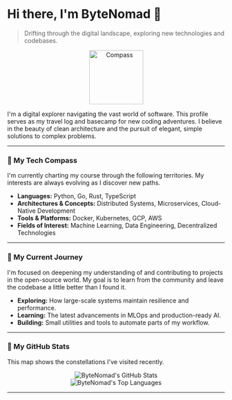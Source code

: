 # Hi there, I'm ByteNomad 👋

> Drifting through the digital landscape, exploring new technologies and codebases.

<p align="center">
  <img src="https://raw.githubusercontent.com/Tarikul-Islam-Anik/Animated-Fluent-Emojis/master/Emojis/Travel%20and%20places/Compass.png" alt="Compass" width="125" height="125" />
</p>

I'm a digital explorer navigating the vast world of software. This profile serves as my travel log and basecamp for new coding adventures. I believe in the beauty of clean architecture and the pursuit of elegant, simple solutions to complex problems.

---

### 🔭 My Tech Compass

I'm currently charting my course through the following territories. My interests are always evolving as I discover new paths.

* **Languages:** Python, Go, Rust, TypeScript
* **Architectures & Concepts:** Distributed Systems, Microservices, Cloud-Native Development
* **Tools & Platforms:** Docker, Kubernetes, GCP, AWS
* **Fields of Interest:** Machine Learning, Data Engineering, Decentralized Technologies

---

### 🌱 My Current Journey

I'm focused on deepening my understanding of and contributing to projects in the open-source world. My goal is to learn from the community and leave the codebase a little better than I found it.

* **Exploring:** How large-scale systems maintain resilience and performance.
* **Learning:** The latest advancements in MLOps and production-ready AI.
* **Building:** Small utilities and tools to automate parts of my workflow.

---

### 🚀 My GitHub Stats

This map shows the constellations I've visited recently.

<p align="center">
  <img src="https://github-readme-stats.vercel.app/api?username=ByteNomad&show_icons=true&theme=dracula&include_all_commits=true&count_private=true" alt="ByteNomad's GitHub Stats" />
  <br/>
  <img src="https://github-readme-stats.vercel.app/api/top-langs/?username=ByteNomad&layout=compact&langs_count=8&theme=dracula" alt="ByteNomad's Top Languages" />
</p>

---
